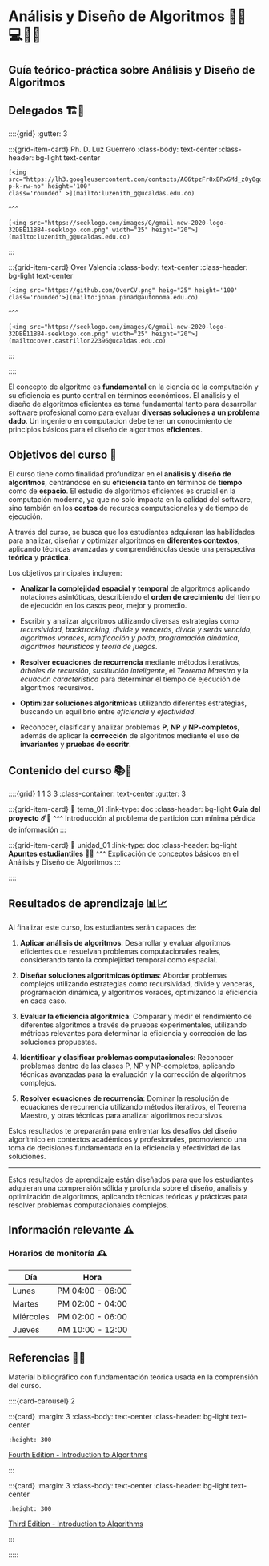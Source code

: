 # <span class='hero-banner'>Análisis y Diseño de Algoritmos 👩‍💻💻👨‍💻</span>

<h2>Guía teórico-práctica sobre Análisis y Diseño de Algoritmos</h2>

## Delegados 🏗️🧠

::::{grid}
:gutter: 3

:::{grid-item-card} Ph. D. Luz Guerrero
:class-body: text-center
:class-header: bg-light text-center

```{only} html
[<img src="https://lh3.googleusercontent.com/contacts/AG6tpzFr8xBPxGMd_z0y0gqxJQzBcu9AAp0gAiGXaEvd30WX_Plzm52C=s300-p-k-rw-no" height='100'
class='rounded' >](mailto:luzenith_g@ucaldas.edu.co)
```

^^^

```{only} html
[<img src="https://seeklogo.com/images/G/gmail-new-2020-logo-32DBE11BB4-seeklogo.com.png" width="25" height="20">](mailto:luzenith_g@ucaldas.edu.co)
```

:::

:::{grid-item-card} Over Valencia
:class-body: text-center
:class-header: bg-light text-center

```{only} html
[<img src="https://github.com/OverCV.png" heig="25" height='100' class='rounded'>](mailto:johan.pinad@autonoma.edu.co)
```

^^^

```{only} html
[<img src="https://seeklogo.com/images/G/gmail-new-2020-logo-32DBE11BB4-seeklogo.com.png" width="25" height="20">](mailto:over.castrillon22396@ucaldas.edu.co)
```

:::

::::

El concepto de algoritmo es **fundamental** en la ciencia de la computación y su eficiencia es punto central en términos económicos. El análisis y el diseño de algoritmos eficientes es tema fundamental tanto para desarrollar software profesional como para evaluar **diversas soluciones a un problema dado**. Un ingeniero en computacion debe tener un conocimiento de principios básicos para el diseño de algoritmos **eficientes**.

## Objetivos del curso 🎯

El curso tiene como finalidad profundizar en el **análisis y diseño de algoritmos**, centrándose en su **eficiencia** tanto en términos de **tiempo** como de **espacio**. El estudio de algoritmos eficientes es crucial en la computación moderna, ya que no solo impacta en la calidad del software, sino también en los **costos** de recursos computacionales y de tiempo de ejecución.

A través del curso, se busca que los estudiantes adquieran las habilidades para analizar, diseñar y optimizar algoritmos en **diferentes contextos**, aplicando técnicas avanzadas y comprendiéndolas desde una perspectiva **teórica** y **práctica**.

Los objetivos principales incluyen:

- **Analizar la complejidad espacial y temporal** de algoritmos aplicando notaciones asintóticas, describiendo el **orden de crecimiento** del tiempo de ejecución en los casos peor, mejor y promedio.

- Escribir y analizar algoritmos utilizando diversas estrategias como *recursividad*, *backtracking*, *divide y vencerás*, *divide y serás vencido*, *algoritmos voraces*, *ramificación y poda*, *programación dinámica*, *algoritmos heurísticos* y *teoría de juegos*.

- **Resolver ecuaciones de recurrencia** mediante métodos iterativos, *árboles de recursión*, *sustitución inteligente*, el *Teorema Maestro* y la *ecuación característica* para determinar el tiempo de ejecución de algoritmos recursivos.

- **Optimizar soluciones algorítmicas** utilizando diferentes estrategias, buscando un equilibrio entre *eficiencia* y *efectividad*.

- Reconocer, clasificar y analizar problemas **P**, **NP** y **NP-completos**, además de aplicar la **corrección** de algoritmos mediante el uso de **invariantes** y **pruebas de escritr**.

<!-- eficiencia VS eficacia VS efectividad -->

## Contenido del curso 📚📖

::::{grid} 1 1 3 3
:class-container: text-center
:gutter: 3

:::{grid-item-card}
:link: tema_01
:link-type: doc
:class-header: bg-light
**Guía del proyecto ☄️🧮**
^^^
Introducción al problema de partición con mínima pérdida de información
:::

:::{grid-item-card}
:link: unidad_01
:link-type: doc
:class-header: bg-light
**Apuntes estudiantiles 📝📖**
^^^
Explicación de conceptos básicos en el Análisis y Diseño de Algoritmos
:::

::::

## Resultados de aprendizaje 📊📈

Al finalizar este curso, los estudiantes serán capaces de:

1. **Aplicar análisis de algoritmos**: Desarrollar y evaluar algoritmos eficientes que resuelvan problemas computacionales reales, considerando tanto la complejidad temporal como espacial.

2. **Diseñar soluciones algorítmicas óptimas**: Abordar problemas complejos utilizando estrategias como recursividad, divide y vencerás, programación dinámica, y algoritmos voraces, optimizando la eficiencia en cada caso.

3. **Evaluar la eficiencia algorítmica**: Comparar y medir el rendimiento de diferentes algoritmos a través de pruebas experimentales, utilizando métricas relevantes para determinar la eficiencia y corrección de las soluciones propuestas.

4. **Identificar y clasificar problemas computacionales**: Reconocer problemas dentro de las clases P, NP y NP-completos, aplicando técnicas avanzadas para la evaluación y la corrección de algoritmos complejos.

5. **Resolver ecuaciones de recurrencia**: Dominar la resolución de ecuaciones de recurrencia utilizando métodos iterativos, el Teorema Maestro, y otras técnicas para analizar algoritmos recursivos.

Estos resultados te prepararán para enfrentar los desafíos del diseño algorítmico en contextos académicos y profesionales, promoviendo una toma de decisiones fundamentada en la eficiencia y efectividad de las soluciones.

---

Estos resultados de aprendizaje están diseñados para que los estudiantes adquieran una comprensión sólida y profunda sobre el diseño, análisis y optimización de algoritmos, aplicando técnicas teóricas y prácticas para resolver problemas computacionales complejos.

## Información relevante ⚠️

### Horarios de monitoría 🕰️

| Día       | Hora             |
| --------- | ---------------- |
| Lunes     | PM 04:00 - 06:00 |
| Martes    | PM 02:00 - 04:00 |
| Miércoles | PM 02:00 - 06:00 |
| Jueves    | AM 10:00 - 12:00 |

## Referencias 🔭📜

Material bibliográfico con fundamentación teórica usada en la comprensión del curso.

::::{card-carousel} 2

:::{card}
:margin: 3
:class-body: text-center
:class-header: bg-light text-center

```{image} _static/images/books/fourth-edition.jpg
:height: 300
```

[Fourth Edition - Introduction to Algorithms](https://drive.google.com/file/d/1Vswu_-1CRNDaRX9oqb2Ks94dDhZyoA_2/view?usp=sharing)

:::

:::{card}
:margin: 3
:class-body: text-center
:class-header: bg-light text-center

```{image} _static/images/books/third-edition.jpg
:height: 300
```

[Third Edition - Introduction to Algorithms](https://drive.google.com/file/d/1u0uvhOC0stoSxNkURugkh9T6sB4Ml4fY/view?usp=sharing)

:::

:::::
<!-- 
## Inicio del repositorio 🚀

1. [Introducción al Backend](./temas/uno/instalar_cpp_tools.md) -->

<!-- ```{dropdown} Título del desplegable
Contenido del desplegable
``` -->
